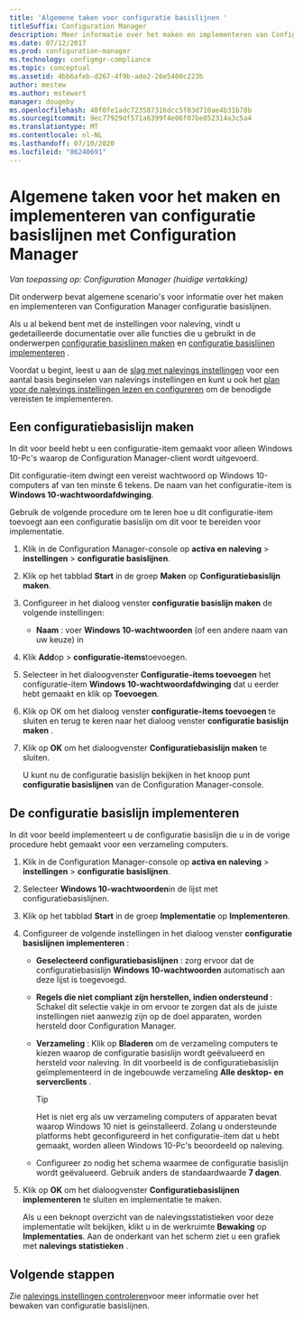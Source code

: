 ```yaml
---
title: 'Algemene taken voor configuratie basislijnen '
titleSuffix: Configuration Manager
description: Meer informatie over het maken en implementeren van Configuration Manager configuratie basislijnen.
ms.date: 07/12/2017
ms.prod: configuration-manager
ms.technology: configmgr-compliance
ms.topic: conceptual
ms.assetid: 4bb6afeb-d267-4f9b-ade2-26e5400c223b
author: mestew
ms.author: mstewart
manager: dougeby
ms.openlocfilehash: 40f0fe1adc723587316dcc5f03d710ae4b31b78b
ms.sourcegitcommit: 9ec77929df571a6399f4e06f07be852314a3c5a4
ms.translationtype: MT
ms.contentlocale: nl-NL
ms.lasthandoff: 07/10/2020
ms.locfileid: "86240691"
---
```

# <a name="common-tasks-for-creating-and-deploying-configuration-baselines-with-configuration-manager"></a>Algemene taken voor het maken en implementeren van configuratie basislijnen met Configuration Manager

*Van toepassing op: Configuration Manager (huidige vertakking)*

Dit onderwerp bevat algemene scenario's voor informatie over het maken en implementeren van Configuration Manager configuratie basislijnen.  

 Als u al bekend bent met de instellingen voor naleving, vindt u gedetailleerde documentatie over alle functies die u gebruikt in de onderwerpen [configuratie basislijnen maken](../../compliance/deploy-use/create-configuration-baselines.md) en [configuratie basislijnen implementeren](../../compliance/deploy-use/deploy-configuration-baselines.md) .  

 Voordat u begint, leest u aan de [slag met nalevings instellingen](../../compliance/get-started/get-started-with-compliance-settings.md) voor een aantal basis beginselen van nalevings instellingen en kunt u ook het [plan voor de nalevings instellingen lezen en configureren](../../compliance/plan-design/plan-for-and-configure-compliance-settings.md) om de benodigde vereisten te implementeren.  

## <a name="create-a-configuration-baseline"></a>Een configuratiebasislijn maken  
 In dit voor beeld hebt u een configuratie-item gemaakt voor alleen Windows 10-Pc's waarop de Configuration Manager-client wordt uitgevoerd.  

 Dit configuratie-item dwingt een vereist wachtwoord op Windows 10-computers af van ten minste 6 tekens. De naam van het configuratie-item is **Windows 10-wachtwoordafdwinging**.  

Gebruik de volgende procedure om te leren hoe u dit configuratie-item toevoegt aan een configuratie basislijn om dit voor te bereiden voor implementatie.  

1. Klik in de Configuration Manager-console op **activa en naleving**  >  **instellingen**  >  **configuratie basislijnen**.  

2. Klik op het tabblad **Start** in de groep **Maken** op **Configuratiebasislijn maken**.  

3. Configureer in het dialoog venster **configuratie basislijn maken** de volgende instellingen:  

   -   **Naam** : voer **Windows 10-wachtwoorden** (of een andere naam van uw keuze) in  

4. Klik **Add**op  >  **configuratie-items**toevoegen.  

5. Selecteer in het dialoogvenster **Configuratie-items toevoegen** het configuratie-item **Windows 10-wachtwoordafdwinging** dat u eerder hebt gemaakt en klik op **Toevoegen**.  

6. Klik op OK om het dialoog venster **configuratie-items toevoegen** te sluiten en terug te keren naar het dialoog venster **configuratie basislijn maken** .

7. Klik op **OK** om het dialoogvenster **Configuratiebasislijn maken** te sluiten.  

   U kunt nu de configuratie basislijn bekijken in het knoop punt **configuratie basislijnen** van de Configuration Manager-console.  

## <a name="deploy-the-configuration-baseline"></a>De configuratie basislijn implementeren  
 In dit voor beeld implementeert u de configuratie basislijn die u in de vorige procedure hebt gemaakt voor een verzameling computers.  

1. Klik in de Configuration Manager-console op **activa en naleving**  >  **instellingen**  >  **configuratie basislijnen**.  

2. Selecteer **Windows 10-wachtwoorden**in de lijst met configuratiebasislijnen.  

3. Klik op het tabblad **Start** in de groep **Implementatie** op **Implementeren**.  

4. Configureer de volgende instellingen in het dialoog venster **configuratie basislijnen implementeren** :  

   -   **Geselecteerd configuratiebasislijnen** : zorg ervoor dat de configuratiebasislijn **Windows 10-wachtwoorden** automatisch aan deze lijst is toegevoegd.  

   -   **Regels die niet compliant zijn herstellen, indien ondersteund** : Schakel dit selectie vakje in om ervoor te zorgen dat als de juiste instellingen niet aanwezig zijn op de doel apparaten, worden hersteld door Configuration Manager.  

   -   **Verzameling** : Klik op **Bladeren** om de verzameling computers te kiezen waarop de configuratie basislijn wordt geëvalueerd en hersteld voor naleving. In dit voorbeeld is de configuratiebasislijn geïmplementeerd in de ingebouwde verzameling **Alle desktop- en serverclients** .  

       > [!TIP]  
       >  Het is niet erg als uw verzameling computers of apparaten bevat waarop Windows 10 niet is geïnstalleerd. Zolang u ondersteunde platforms hebt geconfigureerd in het configuratie-item dat u hebt gemaakt, worden alleen Windows 10-Pc's beoordeeld op naleving.  

   -   Configureer zo nodig het schema waarmee de configuratie basislijn wordt geëvalueerd. Gebruik anders de standaardwaarde **7 dagen**.  

5. Klik op **OK** om het dialoogvenster **Configuratiebasislijnen implementeren** te sluiten en implementatie te maken.  

   Als u een beknopt overzicht van de nalevingsstatistieken voor deze implementatie wilt bekijken, klikt u in de werkruimte **Bewaking** op **Implementaties**. Aan de onderkant van het scherm ziet u een grafiek met **nalevings statistieken** .  

## <a name="next-steps"></a>Volgende stappen 

Zie [nalevings instellingen controleren](../../compliance/deploy-use/monitor-compliance-settings.md)voor meer informatie over het bewaken van configuratie basislijnen.  
